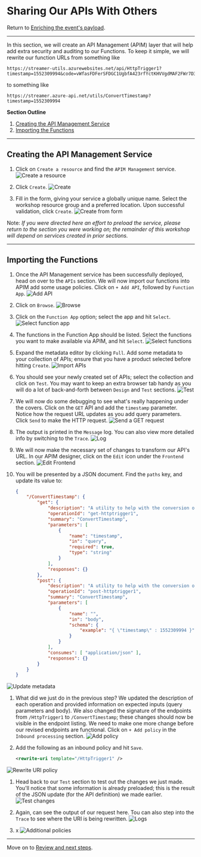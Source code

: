 # Sharing Our APIs With Others
Return to [Enriching the event's payload](Functions.md).



---



In this section, we will create an API Management (APIM) layer that will help add extra security and auditing to our Functions. To keep it simple, we will rewrite our function URLs from something like
  ```
  https://streamer-utils.azurewebsites.net/api/HttpTrigger1?timestamp=1552309994&code=vWfasFDFerSFDGC1UgbfA423rfYctKHVVgdMAF2FWr7D3rfsFSdgEt343=
  ```
  to something like
  ```
  https://streamer.azure-api.net/utils/ConvertTimestamp?timestamp=1552309994
  ```

**Section Outline**
1. [Creating the API Management Service](#creating-the-api-management-service)
1. [Importing the Functions](#importing-the-functions)



---



## Creating the API Management Service

1. Click on `Create a resource` and find the `APIM Management` service.
  ![Create a resource](APIM/Creation/1.png)

1. Click `Create`.
  ![Create](APIM/Creation/2.png)

1. Fill in the form, giving your service a globally unique name. Select the workshop resource group and a preferred location. Upon successful validation, click `Create`.
  ![Create from form](APIM/Creation/3.png)

Note: *If you were directed here an effort to preload the service, please return to the section you were working on; the remainder of this workshop will depend on services created in prior sections.*



---



## Importing the Functions

1. Once the API Management service has been successfully deployed, head on over to the `APIs` section. We will now import our functions into APIM add some usage policies. Click on `+ Add API`, followed by `Function App`.
  ![Add API](APIM/Import/1.png)

1. Click on `Browse`.
  ![Browse](APIM/Import/2.png)

1. Click on the `Function App` option; select the app and hit `Select`.
  ![Select function app](APIM/Import/3.png)

1. The functions in the Function App should be listed. Select the functions you want to make available via APIM, and hit `Select`.
  ![Select functions](APIM/Import/4.png)

1. Expand the metadata editor by clicking `Full`. Add some metadata to your collection of APIs; ensure that you have a product selected before hitting `Create`.
  ![Import APIs](APIM/Import/5.png)

1. You should see your newly created set of APIs; select the collection and click on `Test`. You may want to keep an extra browser tab handy as you will do a lot of back-and-forth between `Design` and `Test` sections.
  ![Test](APIM/Import/6.png)

1. We will now do some debugging to see what's really happening under the covers. Click on the `GET` API and add the `timestamp` parameter. Notice how the request URL updates as you add query parameters. Click `Send` to make the HTTP request.
  ![Send a GET request](APIM/Import/7.png)

1. The output is printed in the `Message` log. You can also view more detailed info by switching to the `Trace`.
  ![Log](APIM/Import/8.png)

1. We will now make the necessary set of changes to transform our API's URL. In our APIM designer, click on the `Edit` icon under the `Frontend` section.
  ![Edit Frontend](APIM/Import/9.png)

1. You will be presented by a JSON document. Find the `paths` key, and update its value to:
    ```json
    {
        "/ConvertTimestamp": {
            "get": {
                "description": "A utility to help with the conversion of Unix timestamps into human readable DateTime objects.",
                "operationId": "get-httptrigger1",
                "summary": "ConvertTimestamp",
                "parameters": [
                    {
                        "name": "timestamp",
                        "in": "query",
                        "required": true,
                        "type": "string"
                    }
                ],
                "responses": {}
            },
            "post": {
                "description": "A utility to help with the conversion of Unix timestamps into human readable DateTime objects.",
                "operationId": "post-httptrigger1",
                "summary": "ConvertTimestamp",
                "parameters": [
                    {
                        "name": "",
                        "in": "body",
                        "schema": {
                            "example": "{ \"timestamp\" : 1552309994 }"
                        }
                    }
                ],
                "consumes": [ "application/json" ],
                "responses": {}
            }
        }
    }
    ```
  ![Update metadata](APIM/Import/10.png)

1. What did we just do in the previous step? We updated the description of each operation and provided information on expected inputs (query parameters and body). We  also changed the signature of the endpoints from `/HttpTrigger1` to `/ConvertTimestamp`; these changes should now be visible in the endpoint listing. We need to make one more change before our revised endpoints are functional. Click on `+ Add policy` in the `Inbound processing` section.
  ![Add policy](APIM/Import/11.png)

1. Add the following as an inbound policy and hit `Save`.
    ```xml
    <rewrite-uri template="/HttpTrigger1" />
    ```
  ![Rewrite URI policy](APIM/Import/12.png)

1. Head back to our `Test` section to test out the changes we just made. You'll notice that some information is already preloaded; this is the result of the JSON update (for the API definition) we made earlier.
  ![Test changes](APIM/Import/13.png)

1. Again, can see the output of our request here. Tou can also step into the `Trace` to see where the URI is being rewritten.
  ![Logs](APIM/Import/14.png)

1. x
  ![Additional policies](APIM/Import/15.png)



---



Move on to [Review and next steps](Review.md).
